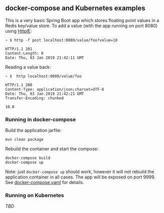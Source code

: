 ## docker-compose and Kubernetes examples

This is a very basic Spring Boot app which stores floating point values in a Redis key/value store.
To add a value (with the app running on port 8080) using [HttpIE](http://httpie.org):

    ~ $ http -f post localhost:8080/value/foo?value=10
    
    HTTP/1.1 201
    Content-Length: 0
    Date: Thu, 03 Jan 2019 21:42:11 GMT
    
Reading a value back:

    ~ $  http localhost:8080/value/foo
    
    HTTP/1.1 200
    Content-Type: application/json;charset=UTF-8
    Date: Thu, 03 Jan 2019 21:42:21 GMT
    Transfer-Encoding: chunked
    
    10.0
    
### Running in docker-compose

Build the application jarfile:

    mvn clean package
    
Rebuild the container and start the compose:

    docker-compose build
    docker-compose up
    
Note: just `docker-compose up` should work, however it will not rebuild the application container in all cases.
The app will be exposed on port 9999. See [docker-compose.yaml](docker-compose.yaml) for details.

### Running on Kubernetes

_*TBD*_